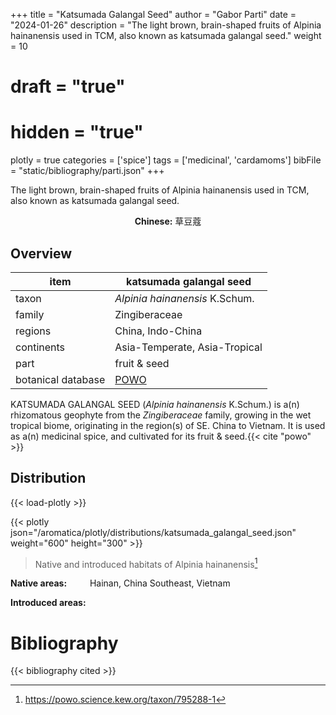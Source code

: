 +++
title = "Katsumada Galangal Seed"
author = "Gabor Parti"
date = "2024-01-26"
description = "The light brown, brain-shaped fruits of Alpinia hainanensis used in TCM, also known as katsumada galangal seed."
weight = 10
# draft = "true"
# hidden = "true"
plotly = true
categories = ['spice']
tags = ['medicinal', 'cardamoms']
bibFile = "static/bibliography/parti.json"
+++

The light brown, brain-shaped fruits of Alpinia hainanensis used in TCM, also known as katsumada galangal seed.

[<i class="fab fa-wikipedia-w"></i>](https://zh.wikipedia.org/wiki/%E8%8D%89%E8%B1%86%E8%94%BB)

<center>

**Chinese:** <span class="traditional-chinese-text">草豆蔻</span>

</center>

## Overview

|       item       |              katsumada galangal seed              |
|------------------|---------------------------------------------------|
|       taxon      |           *Alpinia hainanensis* K.Schum.          |
|      family      |                   Zingiberaceae                   |
|      regions     |                 China, Indo-China                 |
|    continents    |           Asia-Temperate, Asia-Tropical           |
|       part       |                    fruit & seed                   |
|botanical database|[POWO](https://powo.science.kew.org/taxon/795288-1)|

KATSUMADA GALANGAL SEED (*Alpinia hainanensis* K.Schum.) is a(n) rhizomatous geophyte from the *Zingiberaceae* family, growing in the wet tropical biome, originating in the region(s) of SE. China to Vietnam. It is used as a(n) medicinal spice, and cultivated for its fruit & seed.{{< cite "powo" >}}



## Distribution

{{< load-plotly >}}

{{< plotly json="/aromatica/plotly/distributions/katsumada_galangal_seed.json" weight="600" height="300" >}}

>Native and introduced habitats of Alpinia hainanensis[^powo]

[^powo]: https://powo.science.kew.org/taxon/795288-1

<p style="text-align:left;">

**Native areas:** &ensp; &ensp; &ensp; Hainan, China Southeast, Vietnam

**Introduced areas:** 

</p>



# Bibliography

{{< bibliography cited >}}

